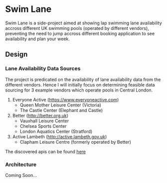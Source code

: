 # Swim Lane

Swim Lane is a side-project aimed at showing lap swimming lane availability accross
different UK swimming pools (operated by different vendors), preventing the need
to jump accross different booking application to see availability and plan your
week.

## Design

### Lane Availability Data Sources

The project is predicated on the availability of lane availability data from the
different vendors. Hence I will initially focus on determining feasible data sourcing for 3 example vendors which operate pools in Central London.

1. Everyone Active (https://www.everyoneactive.com)
   - Queen Mother Leisure Center (Victoria)
   - The Castle Center (Elephant and Castle)
2. Better (http://better.org.uk)
   - Vauxhall Leisure Center
   - Chelsea Sports Center
   - London Aquatics Center (Stratford)
3. Active Lambeth (http://active.lambeth.gov.uk)
   - Clapham Leisure Centre (formerly operated by Better)

The discovered apis can be found [here](./docs/Data%20Sources.md)

### Architecture

Coming Soon...
